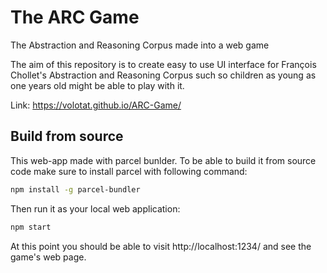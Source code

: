 # The ARC Game
The Abstraction and Reasoning Corpus made into a web game


The aim of this repository is to create easy to use UI interface for François Chollet's Abstraction and Reasoning Corpus such so children as young as one years old might be able to play with it.

Link: https://volotat.github.io/ARC-Game/


## Build from source 

This web-app made with parcel bunlder. To be able to build it from source code make sure to install parcel with following command:

```bash
npm install -g parcel-bundler
```

Then run it as your local web application:

```bash
npm start
```

At this point you should be able to visit http://localhost:1234/ and see the game's web page.

